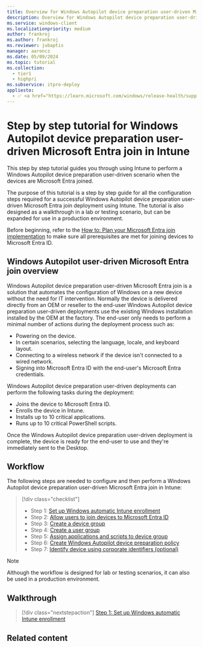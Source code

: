 ```yaml
---
title: Overview for Windows Autopilot device preparation user-driven Microsoft Entra join in Intune
description: Overview for Windows Autopilot device preparation user-driven Microsoft Entra join in Intune.
ms.service: windows-client
ms.localizationpriority: medium
author: frankroj
ms.author: frankroj
ms.reviewer: jubaptis
manager: aaroncz
ms.date: 05/09/2024
ms.topic: tutorial
ms.collection:
  - tier1
  - highpri
ms.subservice: itpro-deploy
appliesto:
  - ✅ <a href="https://learn.microsoft.com/windows/release-health/supported-versions-windows-client" target="_blank">Windows 11</a>
---
```


# Step by step tutorial for Windows Autopilot device preparation user-driven Microsoft Entra join in Intune

This step by step tutorial guides you through using Intune to perform a Windows Autopilot device preparation user-driven scenario when the devices are Microsoft Entra joined.

The purpose of this tutorial is a step by step guide for all the configuration steps required for a successful Windows Autopilot device preparation user-driven Microsoft Entra join deployment using Intune. The tutorial is also designed as a walkthrough in a lab or testing scenario, but can be expanded for use in a production environment.

Before beginning, refer to the [How to: Plan your Microsoft Entra join implementation](/azure/active-directory/devices/azureadjoin-plan) to make sure all prerequisites are met for joining devices to Microsoft Entra ID.

## Windows Autopilot user-driven Microsoft Entra join overview

Windows Autopilot device preparation user-driven Microsoft Entra join is a solution that automates the configuration of Windows on a new device without the need for IT intervention. Normally the device is delivered directly from an OEM or reseller to the end-user  Windows Autopilot device preparation user-driven deployments use the existing Windows installation installed by the OEM at the factory. The end-user only needs to perform a minimal number of actions during the deployment process such as:

- Powering on the device.
- In certain scenarios, selecting the language, locale, and keyboard layout.
- Connecting to a wireless network if the device isn't connected to a wired network.
- Signing into Microsoft Entra ID with the end-user's Microsoft Entra credentials.

Windows Autopilot device preparation user-driven deployments can perform the following tasks during the deployment:

- Joins the device to Microsoft Entra ID.
- Enrolls the device in Intune.
- Installs up to 10 critical applications.
- Runs up to 10 critical PowerShell scripts.

Once the Windows Autopilot device preparation user-driven deployment is complete, the device is ready for the end-user to use and they're immediately sent to the Desktop.

## Workflow

The following steps are needed to configure and then perform a Windows Autopilot device preparation user-driven Microsoft Entra join in Intune:

> [!div class="checklist"]
>
> - Step 1: [Set up Windows automatic Intune enrollment](entra-join-automatic-enrollment.md)
> - Step 2: [Allow users to join devices to Microsoft Entra ID](entra-join-allow-users-to-join.md)
> - Step 3: [Create a device group](entra-join-device-group.md)
> - Step 4: [Create a user group](entra-join-user-group.md)
> - Step 5: [Assign applications and scripts to device group](entra-join-assign-apps-scripts.md)
> - Step 6: [Create Windows Autopilot device preparation policy](entra-join-autopilot-policy.md)
> - Step 7: [Identify device using corporate identifiers (optional)](entra-join-corporate-identifier.md)

> [!NOTE]
>
> Although the workflow is designed for lab or testing scenarios, it can also be used in a production environment.

## Walkthrough

> [!div class="nextstepaction"]
> [Step 1: Set up Windows automatic Intune enrollment](entra-join-automatic-enrollment.md)

## Related content
